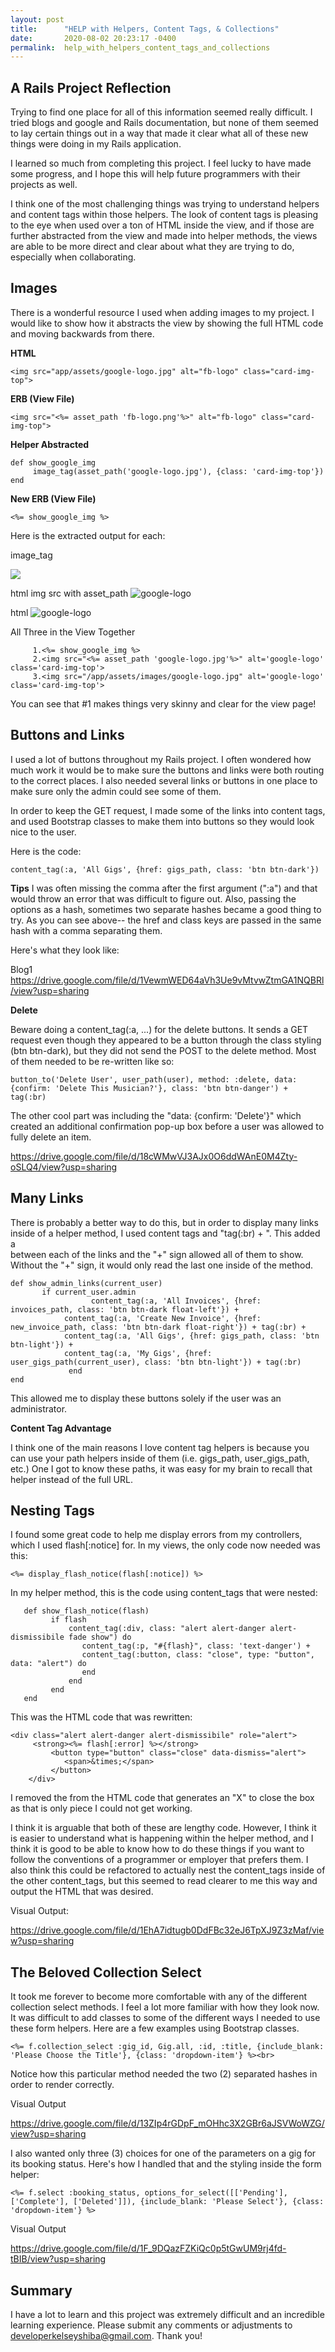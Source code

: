 ```yaml
---
layout: post
title:      "HELP with Helpers, Content Tags, & Collections"
date:       2020-08-02 20:23:17 -0400
permalink:  help_with_helpers_content_tags_and_collections
---
```


## A Rails Project Reflection

Trying to find one place for all of this information seemed really difficult. I tried blogs and google and Rails documentation, but none of them seemed to lay certain things out in a way that made it clear what all of these new things were doing in my Rails application. 

I learned so much from completing this project. I feel lucky to have made some progress, and I hope this will help future programmers with their projects as well. 

I think one of the most challenging things was trying to understand helpers and content tags within those helpers. The look of content tags is pleasing to the eye when used over a ton of HTML inside the view, and if those are further abstracted from the view and made into helper methods, the views are able to be more direct and clear about what they are trying to do, especially when collaborating.

## Images
There is a wonderful resource I used when adding images to my project.  I would like to show how it abstracts the view by showing the full HTML code and moving backwards from there.

**HTML**

```
<img src="app/assets/google-logo.jpg" alt="fb-logo" class="card-img-top">
```

**ERB (View File)**

```
<img src="<%= asset_path 'fb-logo.png'%>" alt="fb-logo" class="card-img-top">
```

**Helper Abstracted**
 
```
def show_google_img
     image_tag(asset_path('google-logo.jpg'), {class: 'card-img-top'})
end
```

**New ERB (View File)**


```
<%= show_google_img %>
```
 
 Here is the extracted output for each:
 
image_tag

<img class="card-img-top" src="/assets/google-logo-ccc923de01fa9a0668090cb43bf4a3b907d2d2a27b57793189fd0c32536b8d6.jpg">

html img src with asset_path
<img src="/assets/google-logo-8ccc923de01fa9a0668090cb43bf4a3b907d2d2a27b57793189fd0c32536b8d6.jpg" alt="google-logo" class="card-img-top">

html
<img src="/app/assets/images/google-logo.jpb" alt="google-logo" class="card-img-top">


All Three in the View Together

```
     1.<%= show_google_img %>
     2.<img src="<%= asset_path 'google-logo.jpg'%>" alt='google-logo' class='card-img-top'>
     3.<img src="/app/assets/images/google-logo.jpg" alt='google-logo' class='card-img-top'>
```
		

You can see that #1 makes things very skinny and clear for the view page!



## Buttons and Links
I used a lot of buttons throughout my Rails project. I often wondered how much work it would be to make sure the buttons and links were both routing to the correct places. I also needed several links or buttons in one place to make sure only the admin could see some of them.  

In order to keep the GET request, I made some of the links into content tags, and used Bootstrap classes to make them into buttons so they would look nice to the user.  

Here is the code:

```
content_tag(:a, 'All Gigs', {href: gigs_path, class: 'btn btn-dark'})
```

**Tips**
I was often missing the comma after the first argument (":a") and that would throw an error that was difficult to figure out. Also, passing the options as a hash, sometimes two separate hashes became a good thing to try. As you can see above-- the href and class keys are passed in the same hash with a comma separating them. 

Here's what they look like:

Blog1
https://drive.google.com/file/d/1VewmWED64aVh3Ue9vMtvwZtmGA1NQBRl/view?usp=sharing

**Delete**

Beware doing a content_tag(:a, ...) for the delete buttons. It sends a GET request even though they appeared to be a button through the class styling (btn btn-dark), but they did not send the POST to the delete method. Most of them needed to be re-written like so:

```
button_to('Delete User', user_path(user), method: :delete, data: {confirm: 'Delete This Musician?'}, class: 'btn btn-danger') + tag(:br)
```

The other cool part was including the "data: {confirm: 'Delete'}" which created an additional confirmation pop-up box before a user was allowed to fully delete an item. 

https://drive.google.com/file/d/18cWMwVJ3AJx0O6ddWAnE0M4Zty-oSLQ4/view?usp=sharing

## Many Links
There is probably a better way to do this, but in order to display many links inside of a helper method, I used content tags and "tag(:br) + ". This added a <br> between each of the links and the "+" sign allowed all of them to show. Without the "+" sign, it would only read the last one inside of the method. 


```
def show_admin_links(current_user)
       if current_user.admin
			      content_tag(:a, 'All Invoices', {href: invoices_path, class: 'btn btn-dark float-left'}) +
            content_tag(:a, 'Create New Invoice', {href: new_invoice_path, class: 'btn btn-dark float-right'}) + tag(:br) +
            content_tag(:a, 'All Gigs', {href: gigs_path, class: 'btn btn-light'}) +
            content_tag(:a, 'My Gigs', {href: user_gigs_path(current_user), class: 'btn btn-light'}) + tag(:br)
			 end
end
```

This allowed me to display these buttons solely if the user was an administrator.

**Content Tag Advantage**

I think one of the main reasons I love content tag helpers is because you can use your path helpers inside of them (i.e. gigs_path, user_gigs_path, etc.) One I got to know these paths, it was easy for my brain to recall that helper instead of the full URL. 

## Nesting Tags
I found some great code to help me display errors from my controllers, which I used flash[:notice] for. In my views, the only code now needed was this:

```
<%= display_flash_notice(flash[:notice]) %>
```

In my helper method, this is the code using content_tags that were nested:

```
   def show_flash_notice(flash)
         if flash
             content_tag(:div, class: "alert alert-danger alert-dismissibile fade show") do
                content_tag(:p, "#{flash}", class: 'text-danger') + 
                content_tag(:button, class: "close", type: "button", data: "alert") do
                end
             end
         end
   end
```

This was the HTML code that was rewritten:

```
<div class="alert alert-danger alert-dismissibile" role="alert">
     <strong><%= flash[:error] %></strong>
         <button type="button" class="close" data-dismiss="alert">
            <span>&times;</span>
         </button>
	</div>
```

I removed the <span> from the HTML code that generates an "X" to close the box as that is only piece I could not get working.

I think it is arguable that both of these are lengthy code. However, I think it is easier to understand what is happening within the helper method, and I think it is good to be able to know how to do these things if you want to follow the conventions of a programmer or employer that prefers them. I also think this could be refactored to actually nest the content_tags inside of the other content_tags, but this seemed to read clearer to me this way and output the HTML that was desired.

Visual Output:


https://drive.google.com/file/d/1EhA7idtugb0DdFBc32eJ6TpXJ9Z3zMaf/view?usp=sharing

## The Beloved Collection Select
It took me forever to become more comfortable with any of the different collection select methods. I feel a lot more familiar with how they look now. It was difficult to add classes to some of the different ways I needed to use these form helpers. Here are a few examples using Bootstrap classes.

```
<%= f.collection_select :gig_id, Gig.all, :id, :title, {include_blank: 'Please Choose the Title'}, {class: 'dropdown-item'} %><br>
```

Notice how this particular method needed the two (2) separated hashes in order to render correctly. 

Visual Output

https://drive.google.com/file/d/13ZIp4rGDpF_mOHhc3X2GBr6aJSVWoWZG/view?usp=sharing



I also wanted only three (3) choices for one of the parameters on a gig for its booking status. Here's how I handled that and the styling inside the form helper:

```
<%= f.select :booking_status, options_for_select([['Pending'], ['Complete'], ['Deleted']]), {include_blank: 'Please Select'}, {class: 'dropdown-item'} %>
```

Visual Output

https://drive.google.com/file/d/1F_9DQazFZKiQc0p5tGwUM9rj4fd-tBIB/view?usp=sharing


## Summary

I have a lot to learn and this project was extremely difficult and an incredible learning experience. Please submit any comments or adjustments to developerkelseyshiba@gmail.com. Thank you!

